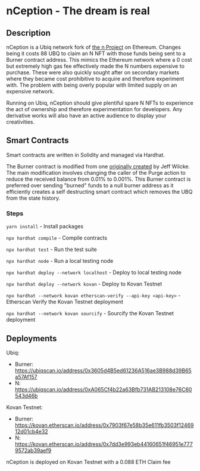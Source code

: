 # nCeption - The dream is real

## Description

nCeption is a Ubiq network fork of [the n Project](https://twitter.com/the_n_project_) on Ethereum. Changes being it costs 88 UBQ to claim an N NFT with those funds being sent to a Burner contract address. This mimics the Ethereum network where a 0 cost but extremely high gas fee effectively made the N numbers expensive to purchase. These were also quickly sought after on secondary markets where they became cost prohibitive to acquire and therefore experiment with. The problem with being overly popular with limited supply on an expensive network.

Running on Ubiq, nCeption should give plentiful spare N NFTs to experience the act of ownership and therefore experimentation for developers. Any derivative works will also have an active audience to display your creativities.

## Smart Contracts

Smart contracts are written in Solidity and managed via Hardhat.

The Burner contract is modified from one [originally created](https://ethereum.stackexchange.com/a/17617) by Jeff Wilcke. The main modification involves changing the caller of the Purge action to reduce the received balance from 0.01% to 0.001%. This Burner contract is preferred over sending "burned" funds to a null burner address as it efficiently creates a self destructing smart contract which removes the UBQ from the state history.

### Steps

`yarn install` - Install packages

`npx hardhat compile` - Compile contracts

`npx hardhat test` - Run the test suite

`npx hardhat node` - Run a local testing node

`npx hardhat deploy --network localhost` - Deploy to local testing node

`npx hardhat deploy --network kovan` - Deploy to Kovan Testnet

`npx hardhat --network kovan etherscan-verify --api-key <api-key>` - Etherscan Verify the Kovan Testnet deployment

`npx hardhat --network kovan sourcify` - Sourcify the Kovan Testnet deployment

## Deployments

Ubiq:
* Burner: https://ubiqscan.io/address/0x3605d4B5ed61236A516ae3B988d39B65a57Af157
* N: https://ubiqscan.io/address/0xA065Cf4b22a63Bfb731AB213108e76C60543d46b

Kovan Testnet:
* Burner: https://kovan.etherscan.io/address/0x7903f67e58b35e611fb3503f1246912d01cb4e32
* N: https://kovan.etherscan.io/address/0x7dd3e993eb44160651f46951e7779572ab39aef9

nCeption is deployed on Kovan Testnet with a 0.088 ETH Claim fee
